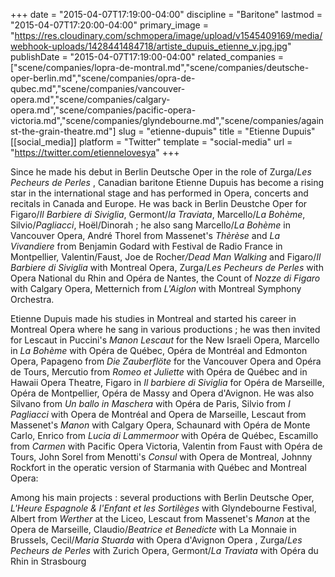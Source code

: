 +++
date = "2015-04-07T17:19:00-04:00"
discipline = "Baritone"
lastmod = "2015-04-07T17:20:00-04:00"
primary_image = "https://res.cloudinary.com/schmopera/image/upload/v1545409169/media/webhook-uploads/1428441484718/artiste_dupuis_etienne_v.jpg.jpg"
publishDate = "2015-04-07T17:19:00-04:00"
related_companies = ["scene/companies/lopra-de-montral.md","scene/companies/deutsche-oper-berlin.md","scene/companies/opra-de-qubec.md","scene/companies/vancouver-opera.md","scene/companies/calgary-opera.md","scene/companies/pacific-opera-victoria.md","scene/companies/glyndebourne.md","scene/companies/against-the-grain-theatre.md"]
slug = "etienne-dupuis"
title = "Etienne Dupuis"
[[social_media]]
platform = "Twitter"
template = "social-media"
url = "https://twitter.com/etiennelovesya"
+++

<p>
	Since he made his debut in Berlin Deutsche Oper in the role of Zurga/<em>Les Pecheurs de Perles</em> , Canadian baritone Etienne Dupuis has become a rising star in the international stage and has performed in Opera, concerts and recitals in Canada and Europe. He was back in Berlin Deustche Oper for Figaro/<em>Il Barbiere di Siviglia</em>, Germont/<em>la Traviata</em>, Marcello/<em>La Bohème</em>, Silvio/<em>Pagliacci</em>, Hoël/Dinorah ; he also sang Marcello/<em>La Bohème</em> in Vancouver Opera, André Thorel from Massenet's <em>Thèrèse</em> and <em>La Vivandiere</em> from Benjamin Godard with Festival de Radio France in Montpellier, Valentin/Faust, Joe de Rocher<em>/Dead Man Walking</em> and Figaro/<em>Il Barbiere di Siviglia</em> with Montreal Opera, Zurga/<em>Les Pecheurs de Perles</em> with Opera National du Rhin and Opéra de Nantes, the Count of <em>Nozze di Figaro</em> with Calgary Opera, Metternich from <em>L'Aiglon </em>with Montreal Symphony Orchestra.
</p>
<p>
	Etienne Dupuis made his studies in Montreal and started his career in Montreal Opera where he sang in various productions ; he was then invited for Lescaut in Puccini's <em>Manon Lescaut</em> for the New Israeli Opera, Marcello in <em>La Bohème</em> with Opéra de Québec, Opéra de Montréal and Edmonton Opera, Papageno from <em>Die Zauberflöte</em> for the Vancouver Opera and Opéra de Tours, Mercutio from <em>Romeo et Juliette</em> with Opéra de Québec and in Hawaii Opera Theatre, Figaro in<em> Il barbiere di Siviglia</em> for Opéra de Marseille, Opéra de Montpellier, Opéra de Massy and Opera d'Avignon. He was also Silvano from <em>Un ballo in Maschera</em> with Opéra de Paris, Silvio from <em>I Pagliacci </em>with Opera de Montréal and Opera de Marseille, Lescaut from Massenet's <em>Manon</em> with Calgary Opera, Schaunard with Opéra de Monte Carlo, Enrico from <em>Lucia di Lammermoor </em>with Opéra de Québec, Escamillo from <em>Carmen</em> with Pacific Opera Victoria, Valentin from Fa<em></em>ust with Opéra de Tours, John Sorel from Menotti's <em>Consul</em> with Opera de Montreal, Johnny Rockfort in the operatic version of Star<em></em>mania with Québec and Montreal Opera:
</p>
<p>
	Among his main projects : several productions with Berlin Deutsche Oper, <em>L'Heure Espagnole &amp; l'Enfant et les Sortilèges</em> with Glyndebourne Festival, Albert from <em>Werther</em> at the Liceo, Lescaut from Massenet's <em>Manon</em> at the Opera de Marseille, Claudio/<em>Beatrice et Benedicte</em> with La Monnaie in Brussels, Cecil/<em>Maria Stuarda</em> with Opera d'Avignon Opera , Zurga/<em>Les Pecheurs de Perles</em> with Zurich Opera, Germont/<em>La Traviata</em> with Opéra du Rhin in Strasbourg
</p>
